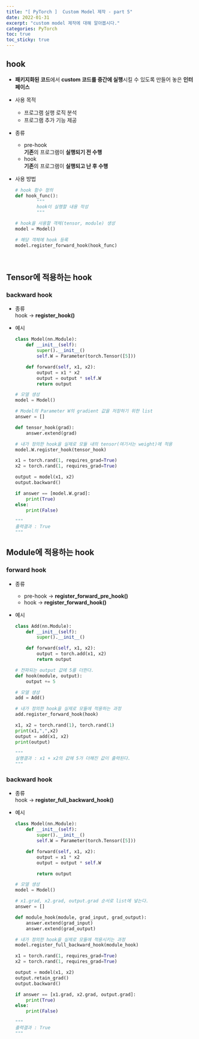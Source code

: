 ```yaml
---
title: "[ PyTorch ]  Custom Model 제작 - part 5"
date: 2022-01-31
excerpt: "custom model 제작에 대해 알아봅시다."
categories: PyTorch
toc: true
toc_sticky: true
---
```



## hook

- **패키지화된 코드**에서 **custom 코드를 중간에 실행**시킬 수 있도록 만들어 놓은 **인터페이스**
- 사용 목적
    - 프로그램 실행 로직 분석
    - 프로그램 추가 기능 제공
- 종류
    - pre-hook  
      **기존**의 프로그램이 **실행되기 전 수행**
    - hook  
      **기존**의 프로그램이 **실행되고 난 후 수행**
- 사용 방법
    
    ```python
    # hook 함수 정의
    def hook_func():
    		"""
    		hook이 실행할 내용 작성
    		"""
    
    # hook을 사용할 객체(tensor, module) 생성
    model = Model()
    
    # 해당 객체에 hook 등록
    model.register_forward_hook(hook_func)
    ```

<br/>

## Tensor에 적용하는 hook

### backward hook
- 종류  
  hook → **register_hook()**
- 예시
    
    ```python
    class Model(nn.Module):
        def __init__(self):
            super().__init__()
            self.W = Parameter(torch.Tensor([5]))
    
        def forward(self, x1, x2):
            output = x1 * x2
            output = output * self.W
            return output
    
    # 모델 생성
    model = Model()
    
    # Model의 Parameter W의 gradient 값을 저장하기 위한 list
    answer = []
    
    def tensor_hook(grad):
        answer.extend(grad)
    
    # 내가 정의한 hook을 실제로 모듈 내의 tensor(여기서는 weight)에 적용
    model.W.register_hook(tensor_hook)
    
    x1 = torch.rand(1, requires_grad=True)
    x2 = torch.rand(1, requires_grad=True)
    
    output = model(x1, x2)
    output.backward()
    
    if answer == [model.W.grad]:
        print(True)
    else:
        print(False)
    
    """
    출력결과 : True
    """
    ```
        

## Module에 적용하는 hook

### forward hook
- 종류
    - pre-hook → **register_forward_pre_hook()**
    - hook → **register_forward_hook()**
- 예시
    
    ```python
    class Add(nn.Module):
        def __init__(self):
            super().__init__() 
    
        def forward(self, x1, x2):
            output = torch.add(x1, x2)
            return output
    
    # 전파되는 output 값에 5를 더한다.
    def hook(module, output):
        output += 5
    
    # 모델 생성
    add = Add()
    
    # 내가 정의한 hook을 실제로 모듈에 적용하는 과정
    add.register_forward_hook(hook)
    
    x1, x2 = torch.rand(1), torch.rand(1)
    print(x1,",",x2)
    output = add(x1, x2)
    print(output)
    
    """
    실행결과 : x1 + x2의 값에 5가 더해진 값이 출력된다.
    """
    ```
        
### backward hook
- 종류  
  hook → **register_full_backward_hook()**
- 예시
    
    ```python
    class Model(nn.Module):
        def __init__(self):
            super().__init__()
            self.W = Parameter(torch.Tensor([5]))
    
        def forward(self, x1, x2):
            output = x1 * x2
            output = output * self.W
    
            return output
    
    # 모델 생성
    model = Model()
    
    # x1.grad, x2.grad, output.grad 순서로 list에 넣는다.
    answer = []
    
    def module_hook(module, grad_input, grad_output):
        answer.extend(grad_input)
        answer.extend(grad_output)
    
    # 내가 정의한 hook을 실제로 모듈에 적용시키는 과정
    model.register_full_backward_hook(module_hook)
    
    x1 = torch.rand(1, requires_grad=True)
    x2 = torch.rand(1, requires_grad=True)
    
    output = model(x1, x2)
    output.retain_grad()
    output.backward()
    
    if answer == [x1.grad, x2.grad, output.grad]:
        print(True)
    else:
        print(False)
    
    """
    출력결과 : True
    """
    ```